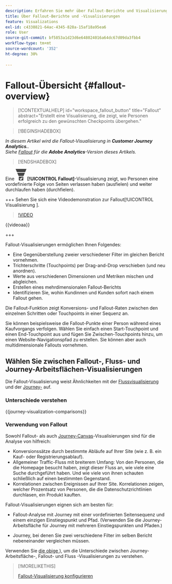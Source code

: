 ```yaml
---
description: Erfahren Sie mehr über Fallout-Berichte und Visualisierungen.
title: Über Fallout-Berichte und -Visualisierungen
feature: Visualizations
exl-id: c4338821-64ac-4345-828a-15af18a95ea6
role: User
source-git-commit: bf5853a1d23d6e648024016a64dc67d09da3fbb4
workflow-type: tm+mt
source-wordcount: '352'
ht-degree: 30%

---
```


# Fallout-Übersicht {#fallout-overview}

<!-- markdownlint-disable MD034 -->

>[!CONTEXTUALHELP]
>id="workspace_fallout_button"
>title="Fallout"
>abstract="Erstellt eine Visualisierung, die zeigt, wie Personen erfolgreich zu den gewünschten Checkpoints übergehen."

<!-- markdownlint-enable MD034 -->


>[!BEGINSHADEBOX]

*In diesem Artikel wird die Fallout-Visualisierung in **Customer Journey Analytics.**.<br/>Siehe [Fallout](https://experienceleague.adobe.com/en/docs/analytics/analyze/analysis-workspace/visualizations/fallout/fallout-flow) für die **Adobe Analytics**-Version dieses Artikels.*

>[!ENDSHADEBOX]

Eine ![ConversionFunnel](/help/assets/icons/ConversionFunnel.svg)**[!UICONTROL Fallout]**-Visualisierung zeigt, wo Personen eine vordefinierte Folge von Seiten verlassen haben (ausfielen) und weiter durchlaufen haben (durchfielen).

+++ Sehen Sie sich eine Videodemonstration zur Fallout[!UICONTROL Visualisierung ].

>[!VIDEO](https://video.tv.adobe.com/v/345883/?quality=12)

{{videoaa}}

+++

Fallout-Visualisierungen ermöglichen Ihnen Folgendes:

* Eine Gegenüberstellung zweier verschiedener Filter im gleichen Bericht vornehmen.
* Trichterschritte (Touchpoints) per Drag-and-Drop verschieben (und neu anordnen).
* Werte aus verschiedenen Dimensionen und Metriken mischen und abgleichen.
* Erstellen eines mehrdimensionalen Fallout-Berichts
* Identifizieren Sie, wohin Kundinnen und Kunden sofort nach einem Fallout gehen.

Die Fallout-Funktion zeigt Konversions- und Fallout-Raten zwischen den einzelnen Schritten oder Touchpoints in einer Sequenz an.

Sie können beispielsweise die Fallout-Punkte einer Person während eines Kaufvorgangs verfolgen. Wählen Sie einfach einen Start-Touchpoint und einen End-Touchpoint aus und fügen Sie Zwischen-Touchpoints hinzu, um einen Website-Navigationspfad zu erstellen. Sie können aber auch multidimensionale Fallouts vornehmen.

## Wählen Sie zwischen Fallout-, Fluss- und Journey-Arbeitsflächen-Visualisierungen

Die Fallout-Visualisierung weist Ähnlichkeiten mit der [Flussvisualisierung](/help/analysis-workspace/visualizations/c-flow/flow.md) und der [Journey-](/help/analysis-workspace/visualizations/journey-canvas/journey-canvas.md) auf.

### Unterschiede verstehen

<!-- Information in this snippet is shared between Journey canvas, Fallout, and Flow visualization docs -->

{{journey-visualization-comparisons}}

### Verwendung von Fallout

Sowohl Fallout- als auch [Journey-Canvas](/help/analysis-workspace/visualizations/journey-canvas/journey-canvas.md)-Visualisierungen sind für die Analyse von hilfreich:

* Konversionssätze durch bestimmte Abläufe auf Ihrer Site (wie z. B. ein Kauf- oder Registrierungsablauf).
* Allgemeiner Traffic-Fluss mit breiterem Umfang: Von den Personen, die die Homepage besucht haben, zeigt dieser Fluss an, wie viele eine Suche durchgeführt haben. Und wie viele von ihnen schauten schließlich auf einen bestimmten Gegenstand.
* Korrelationen zwischen Ereignissen auf Ihrer Site. Korrelationen zeigen, welcher Prozentsatz von Personen, die die Datenschutzrichtlinien durchlasen, ein Produkt kauften.

Fallout-Visualisierungen eignen sich am besten für:

* Fallout-Analyse mit Journey mit einer vordefinierten Seitensequenz und einem einzigen Einstiegspunkt und Pfad. (Verwenden Sie die Journey-Arbeitsfläche für Journey mit mehreren Einstiegspunkten und Pfaden.)

* Journey, bei denen Sie zwei verschiedene Filter im selben Bericht nebeneinander vergleichen müssen.

Verwenden Sie [die obige ](#understand-the-differences)), um die Unterschiede zwischen Journey-Arbeitsfläche-, Fallout- und Fluss -Visualisierungen zu verstehen.

>[!MORELIKETHIS]
>
>[Fallout-Visualisierung konfigurieren](configuring-fallout.md)



